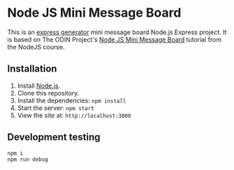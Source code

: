 # Node JS Mini Message Board

This is an [express generator](https://expressjs.com/en/starter/generator.html) mini message board Node.js Express project. It is based on The ODIN Project's [Node JS Mini Message Board](https://www.theodinproject.com/lessons/nodejs-mini-message-board) tutorial from the NodeJS course.

## Installation

1. Install [Node.js](https://nodejs.org/en/download/).
2. Clone this repository.
3. Install the dependencies: `npm install`
4. Start the server: `npm start`
5. View the site at: `http://localhost:3000`

## Development testing

```bash
npm i
npm run debug
```
